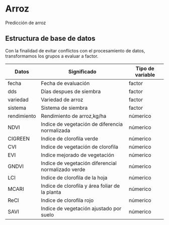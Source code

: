 # Arroz
Predicción de arroz
## Estructura de base de datos
Con la finalidad de evitar conflictos con el procesamiento de datos, transformamos los grupos a evaluar a factor.

Datos|Significado|Tipo de variable
-----|-----------|---------
fecha|Fecha de evaluación|factor 
dds|Días despues de siembra|factor 
variedad|Variedad de arroz|factor
sistema|Sistema de siembra|factor
rendimiento|Rendimiento de arroz,kg/ha|númerico
NDVI|Indice de vegetación de diferencia normalizada|númerico
CIGREEN|Indice de clorofila verde|númerico
CVI|Indice de vegetación de clorofila|númerico
EVI|Indice mejorado de vegetación|númerico
GNDVI|Indice de vegetación diferencial normalizado verde|númerico
LCI|Indice de clorofila de la hoja|númerico
MCARI|Indice de clorofila y área foliar de la planta|númerico
ReCl|Indice de clorofila rojo|númerico
SAVI|Indice de vegetación ajustado por suelo|númerico
